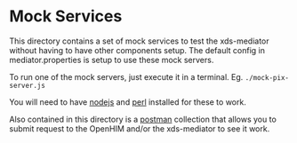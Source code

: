 Mock Services
=============

This directory contains a set of mock services to test the xds-mediator without
having to have other components setup. The default config in mediator.properties
is setup to use these mock servers.

To run one of the mock servers, just execute it in a terminal. Eg.
`./mock-pix-server.js`

You will need to have [nodejs](http://nodejs.org/) and [perl](https://www.perl.org/)
installed for these to work.

Also contained in this directory is a [postman](http://www.getpostman.com/)
collection that allows you to submit request to the OpenHIM and/or the xds-mediator
to see it work.
